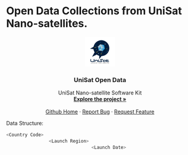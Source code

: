 # Open Data Collections from UniSat Nano-satellites.

<p align="center">
  <a href="https://unisat.kz">
    <img src="assets/logo.png" alt="Logo" width="80" height="80">
  </a>

  <h3 align="center">UniSat Open Data</h3>

  <p align="center">
    UniSat Nano-satellite Software Kit
    <br />
    <a href="https://unisat.kz"><strong>Explore the project »</strong></a>
    <br />
    <br />
    <a href="https://github.com/unisatkz">Github Home</a>
    ·
    <a href="https://github.com/unisatkz/USK/issues">Report Bug</a>
    ·
    <a href="https://github.com/unisatkz/USK/issues">Request Feature</a>
  </p>

Data Structure:

```bash
<Country Code>
				<Launch Region>
								<Launch Date>
```


